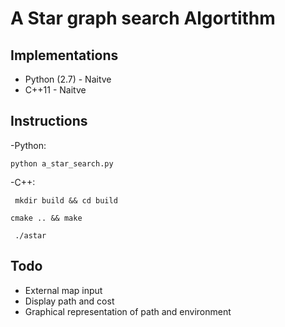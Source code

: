 # A Star graph search Algortithm

## Implementations 
- Python (2.7) - Naitve
- C++11 - Naitve

## Instructions

-Python:

```python a_star_search.py```

-C++:

``` mkdir build && cd build```

``` cmake .. && make ```

``` ./astar```

## Todo 
- External map input
- Display path and cost
- Graphical representation of path and environment
